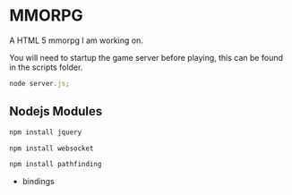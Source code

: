 MMORPG
======

A HTML 5 mmorpg I am working on.

You will need to startup the game server before playing, this can be found in the scripts folder.
```javascript
node server.js;
```

Nodejs Modules
--------------
```javascript
npm install jquery
```
```javascript
npm install websocket
```
```javascript
npm install pathfinding
```
* bindings
